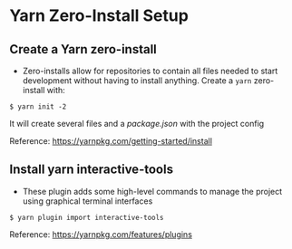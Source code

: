 # Yarn Zero-Install Setup

## Create a Yarn zero-install

-   Zero-installs allow for repositories to contain all files needed to start development without having to install anything. Create a `yarn` zero-install with:

```
$ yarn init -2
```

It will create several files and a _package.json_ with the project config

Reference: https://yarnpkg.com/getting-started/install

## Install yarn interactive-tools

-   These plugin adds some high-level commands to manage the project using graphical terminal interfaces

```
$ yarn plugin import interactive-tools
```

Reference: https://yarnpkg.com/features/plugins
